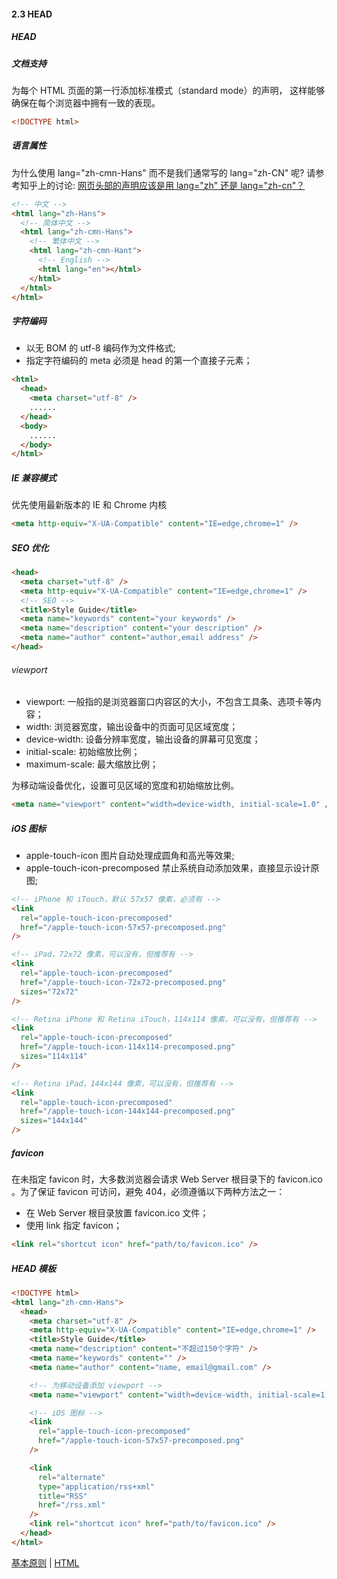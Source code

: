 #### 2.3 HEAD

##### HEAD

##### 文档支持

为每个 HTML 页面的第一行添加标准模式（standard mode）的声明， 这样能够确保在每个浏览器中拥有一致的表现。

```html
<!DOCTYPE html>
```

##### 语言属性

为什么使用 lang="zh-cmn-Hans" 而不是我们通常写的 lang="zh-CN" 呢? 请参考知乎上的讨论: <a href="https://www.zhihu.com/question/20797118">网页头部的声明应该是用 lang="zh" 还是 lang="zh-cn"？</a>

```html
<!-- 中文 -->
<html lang="zh-Hans">
  <!-- 简体中文 -->
  <html lang="zh-cmn-Hans">
    <!-- 繁体中文 -->
    <html lang="zh-cmn-Hant">
      <!-- English -->
      <html lang="en"></html>
    </html>
  </html>
</html>
```

##### 字符编码

- 以无 BOM 的 utf-8 编码作为文件格式;
- 指定字符编码的 meta 必须是 head 的第一个直接子元素；

```html
<html>
  <head>
    <meta charset="utf-8" />
    ......
  </head>
  <body>
    ......
  </body>
</html>
```

##### IE 兼容模式

优先使用最新版本的 IE 和 Chrome 内核

```html
<meta http-equiv="X-UA-Compatible" content="IE=edge,chrome=1" />
```

##### SEO 优化

```html
<head>
  <meta charset="utf-8" />
  <meta http-equiv="X-UA-Compatible" content="IE=edge,chrome=1" />
  <!-- SEO -->
  <title>Style Guide</title>
  <meta name="keywords" content="your keywords" />
  <meta name="description" content="your description" />
  <meta name="author" content="author,email address" />
</head>
```

###### viewport

- viewport: 一般指的是浏览器窗口内容区的大小，不包含工具条、选项卡等内容；
- width: 浏览器宽度，输出设备中的页面可见区域宽度；
- device-width: 设备分辨率宽度，输出设备的屏幕可见宽度；
- initial-scale: 初始缩放比例；
- maximum-scale: 最大缩放比例；

为移动端设备优化，设置可见区域的宽度和初始缩放比例。

```html
<meta name="viewport" content="width=device-width, initial-scale=1.0" />
```

##### iOS 图标

- apple-touch-icon 图片自动处理成圆角和高光等效果;
- apple-touch-icon-precomposed 禁止系统自动添加效果，直接显示设计原图;

```html
<!-- iPhone 和 iTouch，默认 57x57 像素，必须有 -->
<link
  rel="apple-touch-icon-precomposed"
  href="/apple-touch-icon-57x57-precomposed.png"
/>

<!-- iPad，72x72 像素，可以没有，但推荐有 -->
<link
  rel="apple-touch-icon-precomposed"
  href="/apple-touch-icon-72x72-precomposed.png"
  sizes="72x72"
/>

<!-- Retina iPhone 和 Retina iTouch，114x114 像素，可以没有，但推荐有 -->
<link
  rel="apple-touch-icon-precomposed"
  href="/apple-touch-icon-114x114-precomposed.png"
  sizes="114x114"
/>

<!-- Retina iPad，144x144 像素，可以没有，但推荐有 -->
<link
  rel="apple-touch-icon-precomposed"
  href="/apple-touch-icon-144x144-precomposed.png"
  sizes="144x144"
/>
```

##### favicon

在未指定 favicon 时，大多数浏览器会请求 Web Server 根目录下的 favicon.ico 。为了保证 favicon 可访问，避免 404，必须遵循以下两种方法之一：

- 在 Web Server 根目录放置 favicon.ico 文件；
- 使用 link 指定 favicon；

```html
<link rel="shortcut icon" href="path/to/favicon.ico" />
```

##### HEAD 模板

```html
<!DOCTYPE html>
<html lang="zh-cmn-Hans">
  <head>
    <meta charset="utf-8" />
    <meta http-equiv="X-UA-Compatible" content="IE=edge,chrome=1" />
    <title>Style Guide</title>
    <meta name="description" content="不超过150个字符" />
    <meta name="keywords" content="" />
    <meta name="author" content="name, email@gmail.com" />

    <!-- 为移动设备添加 viewport -->
    <meta name="viewport" content="width=device-width, initial-scale=1.0" />

    <!-- iOS 图标 -->
    <link
      rel="apple-touch-icon-precomposed"
      href="/apple-touch-icon-57x57-precomposed.png"
    />

    <link
      rel="alternate"
      type="application/rss+xml"
      title="RSS"
      href="/rss.xml"
    />
    <link rel="shortcut icon" href="path/to/favicon.ico" />
  </head>
</html>
```

<a href="基本原则.md">基本原则</a> | <a href="HTML.md">HTML</a>
